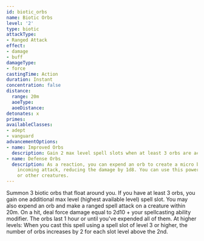 ```yaml
---
id: biotic_orbs
name: Biotic Orbs
level: '2'
type: biotic
attackType:
- Ranged Attack
effect:
- damage
- buff
damageType:
- force
castingTime: Action
duration: Instant
concentration: false
distance:
  range: 20m
  aoeType: 
  aoeDistance: 
detonates: x
primes: 
availableClasses:
- adept
- vanguard
advancementOptions:
- name: Improved Orbs
  description: Gain 2 max level spell slots when at least 3 orbs are active
- name: Defense Orbs
  description: As a reaction, you can expend an orb to create a micro barrier on the
    incoming attack, reducing the damage by 1d8. You can use this power on yourself
    or other creatures.
---
```

Summon 3 biotic orbs that float around you. If you have at least 3 orbs, you gain one additional max level (highest available level) spell slot. You may also expend an orb and make a ranged spell attack on a creature within 20m. On a hit, deal force damage equal to 2d10 + your spellcasting ability modifier. The orbs last 1 hour or until you've expended all of them.
At higher levels: When you cast this spell using a spell slot of level 3 or higher, the number of orbs increases by 2 for each slot level above the 2nd.